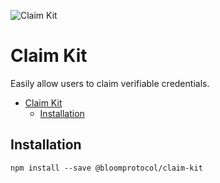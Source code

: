 ![Claim Kit](https://github.com/hellobloom/vc/raw/master/assets/claim-kit/logo.png)

# Claim Kit

Easily allow users to claim verifiable credentials.

- [Claim Kit](#claim-kit)
  - [Installation](#installation)

## Installation

```
npm install --save @bloomprotocol/claim-kit
```
